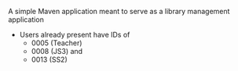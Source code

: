 A simple Maven application meant to serve as a library management application

- Users already present have IDs of 
  - 0005 (Teacher)
  - 0008 (JS3) and 
  - 0013 (SS2)
